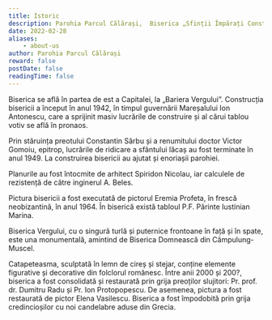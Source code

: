 ```yaml
---
title: Istoric
description: Parohia Parcul Călărași,  Biserica „Sfinții Împărați Constantin și Elena” și „Sfânta Cuvioasă Parascheva”
date: 2022-02-28
aliases: 
    - about-us
author: Parohia Parcul Călărași
reward: false
postDate: false
readingTime: false
---
```


Biserica se află în partea de est a Capitalei, la „Bariera Vergului”. Construcția bisericii a început în anul 1942, în timpul guvernării Mareșalului Ion Antonescu, care a sprijinit masiv lucrările de construire și al cărui tablou votiv se află în pronaos.

Prin stăruința preotului Constantin Sârbu și a renumitului doctor Victor Gomoiu, epitrop, lucrările de ridicare a sfântului lăcaș au fost terminate în anul 1949. La construirea bisericii au ajutat și enoriașii parohiei.

Planurile au fost întocmite de arhitect Spiridon Nicolau, iar calculele de rezistență de către inginerul A. Beles.

Pictura bisericii a fost executată de pictorul Eremia Profeta, în frescă neobizantină, în anul 1964. În biserică există tabloul P.F. Părinte Iustinian Marina.

Biserica Vergului, cu o singură turlă și puternice frontoane în față și în spate, este una monumentală, amintind de Biserica Domnească din Câmpulung-Muscel.

Catapeteasma, sculptată în lemn de cireș și stejar, conține elemente figurative și decorative din folclorul românesc. Între anii 2000 și 200?, biserica a fost consolidată și restaurată prin grija preoților slujitori: Pr. prof. dr. Dumitru Radu și Pr. Ion Protopopescu. De asemenea, pictura a fost restaurată de pictor Elena Vasilescu. Biserica a fost împodobită prin grija credincioșilor cu noi candelabre aduse din Grecia.
